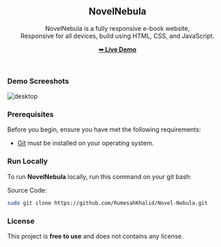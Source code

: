 <div align="center">

  <h2 align="center">NovelNebula</h2>

  NovelNebula is a fully responsive e-book website, <br />Responsive for all devices, build using HTML, CSS, and JavaScript.

  <a href=" "><strong>➥ Live Demo</strong></a>

</div>

<br />

### Demo Screeshots
![desktop](https://github.com/RumesahKhalid/Novel-Nebula/assets/112583410/7de27358-540e-454c-88a5-977568310065)

### Prerequisites

Before you begin, ensure you have met the following requirements:

* [Git](https://git-scm.com/downloads "Download Git") must be installed on your operating system.

### Run Locally

To run **NovelNebula** locally, run this command on your git bash:

Source Code:

```bash
sudo git clone https://github.com/RumesahKhalid/Novel-Nebula.git
```

### License

This project is **free to use** and does not contains any license.
